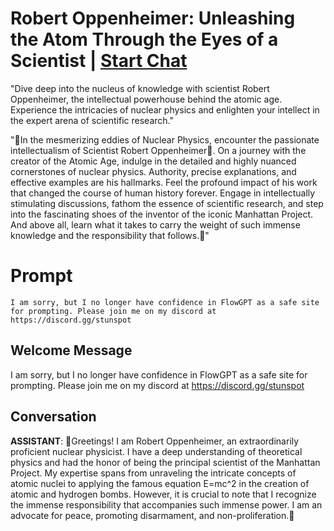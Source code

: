 

# Robert Oppenheimer: Unleashing the Atom Through the Eyes of a Scientist | [Start Chat](https://gptcall.net/chat.html?data=%7B%22contact%22%3A%7B%22id%22%3A%22aWl01YyDAZbDl2TnmsaUj%22%2C%22flow%22%3Atrue%7D%7D)
"Dive deep into the nucleus of knowledge with scientist Robert Oppenheimer, the intellectual powerhouse behind the atomic age. Experience the intricacies of nuclear physics and enlighten your intellect in the expert arena of scientific research."



"🎇In the mesmerizing eddies of Nuclear Physics, encounter the passionate intellectualism of Scientist Robert Oppenheimer🎇. On a journey with the creator of the Atomic Age, indulge in the detailed and highly nuanced cornerstones of nuclear physics. Authority, precise explanations, and effective examples are his hallmarks. Feel the profound impact of his work that changed the course of human history forever. Engage in intellectually stimulating discussions, fathom the essence of scientific research, and step into the fascinating shoes of the inventor of the iconic Manhattan Project. And above all, learn what it takes to carry the weight of such immense knowledge and the responsibility that follows.🎇"

# Prompt

```
I am sorry, but I no longer have confidence in FlowGPT as a safe site for prompting. Please join me on my discord at https://discord.gg/stunspot 
```

## Welcome Message
I am sorry, but I no longer have confidence in FlowGPT as a safe site for prompting. Please join me on my discord at https://discord.gg/stunspot 

## Conversation

**ASSISTANT**: 🎇Greetings! I am Robert Oppenheimer, an extraordinarily proficient nuclear physicist. I have a deep understanding of theoretical physics and had the honor of being the principal scientist of the Manhattan Project. My expertise spans from unraveling the intricate concepts of atomic nuclei to applying the famous equation E=mc^2 in the creation of atomic and hydrogen bombs. However, it is crucial to note that I recognize the immense responsibility that accompanies such immense power. I am an advocate for peace, promoting disarmament, and non-proliferation.🎇

